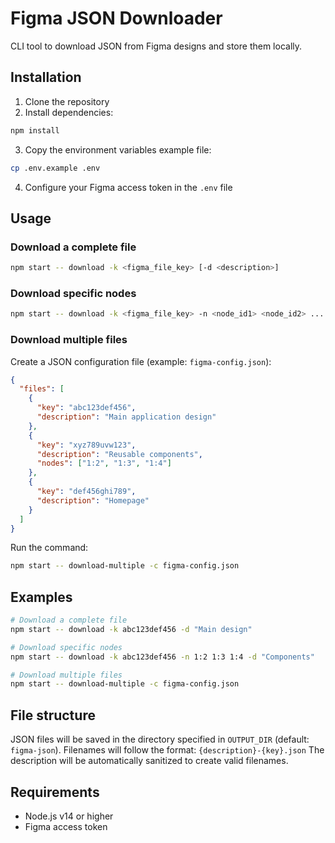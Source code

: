 # Figma JSON Downloader

CLI tool to download JSON from Figma designs and store them locally.

## Installation

1. Clone the repository
2. Install dependencies:
```bash
npm install
```

3. Copy the environment variables example file:
```bash
cp .env.example .env
```

4. Configure your Figma access token in the `.env` file

## Usage

### Download a complete file

```bash
npm start -- download -k <figma_file_key> [-d <description>]
```

### Download specific nodes

```bash
npm start -- download -k <figma_file_key> -n <node_id1> <node_id2> ... [-d <description>]
```

### Download multiple files

Create a JSON configuration file (example: `figma-config.json`):

```json
{
  "files": [
    {
      "key": "abc123def456",
      "description": "Main application design"
    },
    {
      "key": "xyz789uvw123",
      "description": "Reusable components",
      "nodes": ["1:2", "1:3", "1:4"]
    },
    {
      "key": "def456ghi789",
      "description": "Homepage"
    }
  ]
}
```

Run the command:

```bash
npm start -- download-multiple -c figma-config.json
```

## Examples

```bash
# Download a complete file
npm start -- download -k abc123def456 -d "Main design"

# Download specific nodes
npm start -- download -k abc123def456 -n 1:2 1:3 1:4 -d "Components"

# Download multiple files
npm start -- download-multiple -c figma-config.json
```

## File structure

JSON files will be saved in the directory specified in `OUTPUT_DIR` (default: `figma-json`).
Filenames will follow the format: `{description}-{key}.json`
The description will be automatically sanitized to create valid filenames.

## Requirements

- Node.js v14 or higher
- Figma access token